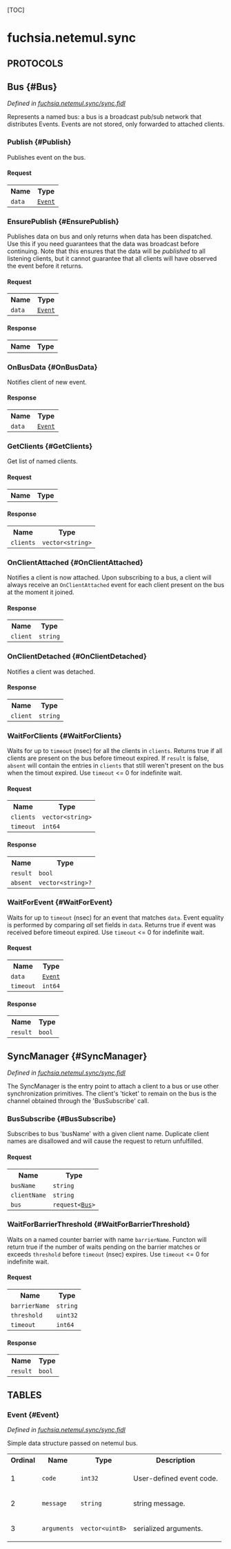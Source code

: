[TOC]

# fuchsia.netemul.sync


## **PROTOCOLS**

## Bus {#Bus}
*Defined in [fuchsia.netemul.sync/sync.fidl](https://fuchsia.googlesource.com/fuchsia/+/master/src/connectivity/network/testing/netemul/lib/fidl/sync.fidl#17)*

<p>Represents a named bus:
a bus is a broadcast pub/sub network that distributes Events.
Events are not stored, only forwarded to attached clients.</p>

### Publish {#Publish}

<p>Publishes event on the bus.</p>

#### Request
<table>
    <tr><th>Name</th><th>Type</th></tr>
    <tr>
            <td><code>data</code></td>
            <td>
                <code><a class='link' href='#Event'>Event</a></code>
            </td>
        </tr></table>



### EnsurePublish {#EnsurePublish}

<p>Publishes data on bus and only returns when data has been dispatched.
Use this if you need guarantees that the data was broadcast before continuing.
Note that this ensures that the data will be <em>published</em> to all listening clients,
but it cannot guarantee that all clients will have observed the event before it returns.</p>

#### Request
<table>
    <tr><th>Name</th><th>Type</th></tr>
    <tr>
            <td><code>data</code></td>
            <td>
                <code><a class='link' href='#Event'>Event</a></code>
            </td>
        </tr></table>


#### Response
<table>
    <tr><th>Name</th><th>Type</th></tr>
    </table>

### OnBusData {#OnBusData}

<p>Notifies client of new event.</p>



#### Response
<table>
    <tr><th>Name</th><th>Type</th></tr>
    <tr>
            <td><code>data</code></td>
            <td>
                <code><a class='link' href='#Event'>Event</a></code>
            </td>
        </tr></table>

### GetClients {#GetClients}

<p>Get list of named clients.</p>

#### Request
<table>
    <tr><th>Name</th><th>Type</th></tr>
    </table>


#### Response
<table>
    <tr><th>Name</th><th>Type</th></tr>
    <tr>
            <td><code>clients</code></td>
            <td>
                <code>vector&lt;string&gt;</code>
            </td>
        </tr></table>

### OnClientAttached {#OnClientAttached}

<p>Notifies a client is now attached.
Upon subscribing to a bus, a client will always receive an <code>OnClientAttached</code> event for each
client present on the bus at the moment it joined.</p>



#### Response
<table>
    <tr><th>Name</th><th>Type</th></tr>
    <tr>
            <td><code>client</code></td>
            <td>
                <code>string</code>
            </td>
        </tr></table>

### OnClientDetached {#OnClientDetached}

<p>Notifies a client was detached.</p>



#### Response
<table>
    <tr><th>Name</th><th>Type</th></tr>
    <tr>
            <td><code>client</code></td>
            <td>
                <code>string</code>
            </td>
        </tr></table>

### WaitForClients {#WaitForClients}

<p>Waits for up to <code>timeout</code> (nsec) for all the clients in <code>clients</code>.
Returns true if all clients are present on the bus before timeout expired.
If <code>result</code> is false, <code>absent</code> will contain the entries in <code>clients</code> that still weren't
present on the bus when the timout expired.
Use <code>timeout</code> &lt;= 0 for indefinite wait.</p>

#### Request
<table>
    <tr><th>Name</th><th>Type</th></tr>
    <tr>
            <td><code>clients</code></td>
            <td>
                <code>vector&lt;string&gt;</code>
            </td>
        </tr><tr>
            <td><code>timeout</code></td>
            <td>
                <code>int64</code>
            </td>
        </tr></table>


#### Response
<table>
    <tr><th>Name</th><th>Type</th></tr>
    <tr>
            <td><code>result</code></td>
            <td>
                <code>bool</code>
            </td>
        </tr><tr>
            <td><code>absent</code></td>
            <td>
                <code>vector&lt;string&gt;?</code>
            </td>
        </tr></table>

### WaitForEvent {#WaitForEvent}

<p>Waits for up to <code>timeout</code> (nsec) for an event that matches <code>data</code>.
Event equality is performed by comparing <em>all</em> set fields in <code>data</code>.
Returns true if event was received before timeout expired.
Use <code>timeout</code> &lt;= 0 for indefinite wait.</p>

#### Request
<table>
    <tr><th>Name</th><th>Type</th></tr>
    <tr>
            <td><code>data</code></td>
            <td>
                <code><a class='link' href='#Event'>Event</a></code>
            </td>
        </tr><tr>
            <td><code>timeout</code></td>
            <td>
                <code>int64</code>
            </td>
        </tr></table>


#### Response
<table>
    <tr><th>Name</th><th>Type</th></tr>
    <tr>
            <td><code>result</code></td>
            <td>
                <code>bool</code>
            </td>
        </tr></table>

## SyncManager {#SyncManager}
*Defined in [fuchsia.netemul.sync/sync.fidl](https://fuchsia.googlesource.com/fuchsia/+/master/src/connectivity/network/testing/netemul/lib/fidl/sync.fidl#52)*

<p>The SyncManager is the entry point to attach a client to a bus or use other synchronization
primitives.
The client's 'ticket' to remain on the bus is the channel obtained through the 'BusSubscribe' call.</p>

### BusSubscribe {#BusSubscribe}

<p>Subscribes to bus 'busName' with a given client name.
Duplicate client names are disallowed and will cause the request to return unfulfilled.</p>

#### Request
<table>
    <tr><th>Name</th><th>Type</th></tr>
    <tr>
            <td><code>busName</code></td>
            <td>
                <code>string</code>
            </td>
        </tr><tr>
            <td><code>clientName</code></td>
            <td>
                <code>string</code>
            </td>
        </tr><tr>
            <td><code>bus</code></td>
            <td>
                <code>request&lt;<a class='link' href='#Bus'>Bus</a>&gt;</code>
            </td>
        </tr></table>



### WaitForBarrierThreshold {#WaitForBarrierThreshold}

<p>Waits on a named counter barrier with name <code>barrierName</code>.
Functon will return true if the number of waits pending on the barrier matches or exceeds
<code>threshold</code> before  <code>timeout</code> (nsec) expires.
Use <code>timeout</code> &lt;= 0 for indefinite wait.</p>

#### Request
<table>
    <tr><th>Name</th><th>Type</th></tr>
    <tr>
            <td><code>barrierName</code></td>
            <td>
                <code>string</code>
            </td>
        </tr><tr>
            <td><code>threshold</code></td>
            <td>
                <code>uint32</code>
            </td>
        </tr><tr>
            <td><code>timeout</code></td>
            <td>
                <code>int64</code>
            </td>
        </tr></table>


#### Response
<table>
    <tr><th>Name</th><th>Type</th></tr>
    <tr>
            <td><code>result</code></td>
            <td>
                <code>bool</code>
            </td>
        </tr></table>







## **TABLES**

### Event {#Event}


*Defined in [fuchsia.netemul.sync/sync.fidl](https://fuchsia.googlesource.com/fuchsia/+/master/src/connectivity/network/testing/netemul/lib/fidl/sync.fidl#5)*

<p>Simple data structure passed on netemul bus.</p>


<table>
    <tr><th>Ordinal</th><th>Name</th><th>Type</th><th>Description</th></tr>
    <tr>
            <td>1</td>
            <td><code>code</code></td>
            <td>
                <code>int32</code>
            </td>
            <td><p>User-defined event code.</p>
</td>
        </tr><tr>
            <td>2</td>
            <td><code>message</code></td>
            <td>
                <code>string</code>
            </td>
            <td><p>string message.</p>
</td>
        </tr><tr>
            <td>3</td>
            <td><code>arguments</code></td>
            <td>
                <code>vector&lt;uint8&gt;</code>
            </td>
            <td><p>serialized arguments.</p>
</td>
        </tr></table>









